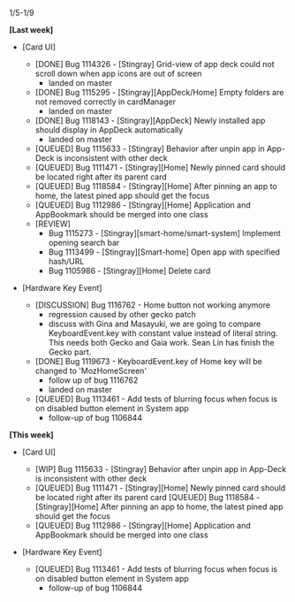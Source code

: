 1/5-1/9

**[Last week]**
* [Card UI]
  * [DONE] Bug 1114326 - [Stingray] Grid-view of app deck could not scroll down when app icons are out of screen
    - landed on master
  * [DONE] Bug 1115295 - [Stingray][AppDeck/Home] Empty folders are not removed correctly in cardManager
    - landed on master
  * [DONE] Bug 1118143 - [Stingray][AppDeck] Newly installed app should display in AppDeck automatically
    - landed on master
  * [QUEUED] Bug 1115633 - [Stingray] Behavior after unpin app in App-Deck is inconsistent with other deck
  * [QUEUED] Bug 1111471 - [Stingray][Home] Newly pinned card should be located right after its parent card
  * [QUEUED] Bug 1118584 - [Stingray][Home] After pinning an app to home, the latest pined app should get the focus
  * [QUEUED] Bug 1112986 - [Stingray][Home] Application and AppBookmark should be merged into one class
  * [REVIEW]
    - Bug 1115273 - [Stingray][smart-home/smart-system] Implement opening search bar
    - Bug 1113499 - [Stingray][Smart-home] Open app with specified hash/URL
    - Bug 1105986 - [Stingray][Home] Delete card

* [Hardware Key Event]
  * [DISCUSSION] Bug 1116762 - Home button not working anymore 
    - regression caused by other gecko patch
    - discuss with Gina and Masayuki, we are going to compare KeyboardEvent.key with constant value instead of literal string. This needs both Gecko and Gaia work. Sean Lin has finish the Gecko part.
  * [DONE] Bug 1119673 - KeyboardEvent.key of Home key will be changed to 'MozHomeScreen'
    - follow up of bug 1116762
    - landed on master
  * [QUEUED] Bug 1113461 - Add tests of blurring focus when focus is on disabled button element in System app
    - follow-up of bug 1106844
   
**[This week]**
* [Card UI]
  * [WIP] Bug 1115633 - [Stingray] Behavior after unpin app in App-Deck is inconsistent with other deck
  * [QUEUED] Bug 1111471 - [Stingray][Home] Newly pinned card should be located right after its parent card
   [QUEUED] Bug 1118584 - [Stingray][Home] After pinning an app to home, the latest pined app should get the focus
  * [QUEUED] Bug 1112986 - [Stingray][Home] Application and AppBookmark should be merged into one class

* [Hardware Key Event]
  * [QUEUED] Bug 1113461 - Add tests of blurring focus when focus is on disabled button element in System app
    - follow-up of bug 1106844

